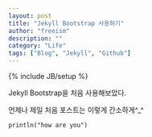 ```yaml
---
layout: post
title: "Jekyll Bootstrap 사용하기"
author: "freeism"
description: ""
category: "Life" 
tags: ["Blog", "Jekyll", "Github"]
---
```

{% include JB/setup %}

Jekyll Bootstrap을 처음 사용해보았다.

언제나 제일 처음 포스트는 이렇게 간소하게^_^

```
println("how are you")
```
